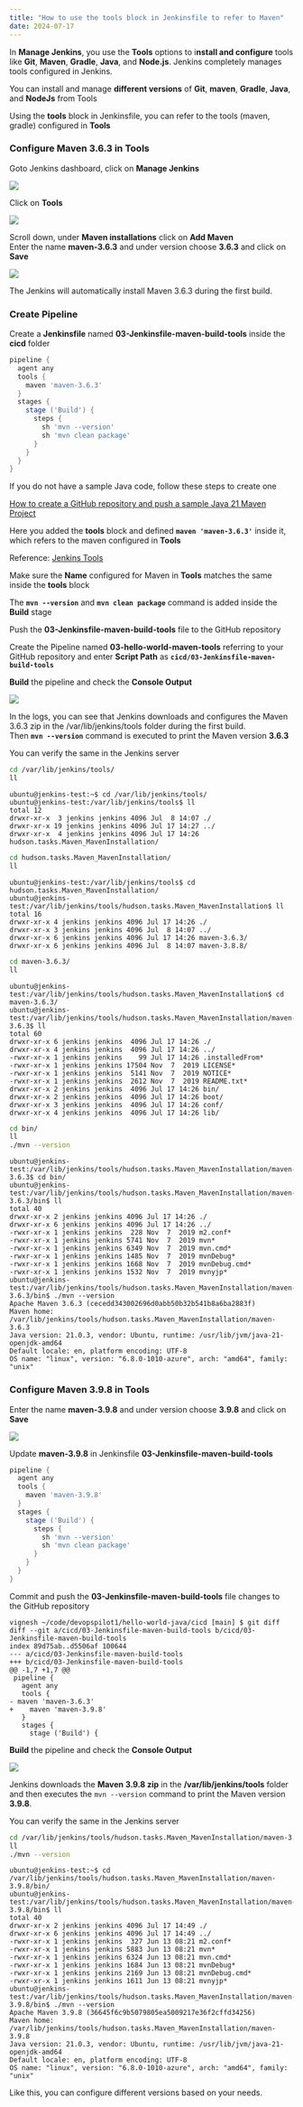 ```yaml
---
title: "How to use the tools block in Jenkinsfile to refer to Maven"
date: 2024-07-17
---
```


In **Manage Jenkins**, you use the **Tools** options to i**nstall and configure** tools like **Git**, **Maven**, **Gradle**, **Java**, and **Node.js**. Jenkins completely manages tools configured in Jenkins.

You can install and manage **different versions** of **Git**, **maven**, **Gradle**, **Java**, and **NodeJs** from Tools

Using the **tools** block in Jenkinsfile, you can refer to the tools (maven, gradle) configured in **Tools**

### Configure Maven 3.6.3 in Tools

Goto Jenkins dashboard, click on **Manage Jenkins**

![](../images/jenkins-dashboard-manage-jenkins-e1721224291112-1024x520.png)

Click on **Tools**

![](../images/jenkins-mj-tools-1024x491.png)

Scroll down, under **Maven installations** click on **Add Maven**  
Enter the name **maven-**3.6.3**** and under version choose ****3.6.3**** and click on **Save**

![](../images/jenkins-mj-maven-3.6.3-1024x524.png)

The Jenkins will automatically install Maven 3.6.3 during the first build.

### Create Pipeline

Create a **Jenkinsfile** named **03-Jenkinsfile-maven-build-tools** inside the **cicd** folder

```groovy
pipeline {
  agent any
  tools {
    maven 'maven-3.6.3' 
  }
  stages {
    stage ('Build') {
      steps {
        sh 'mvn --version'
        sh 'mvn clean package'
      }
    }
  }
}
```

If you do not have a sample Java code, follow these steps to create one

[How to create a GitHub repository and push a sample Java 21 Maven Project](https://devopspilot.com/maven/how-to-create-a-github-repository-and-push-a-sample-java-maven-project/)

Here you added the **tools** block and defined **`maven 'maven-3.6.3'`** inside it, which refers to the maven configured in **Tools**

Reference: [Jenkins Tools](https://www.jenkins.io/doc/book/pipeline/syntax/#supported-tools)

Make sure the **Name** configured for Maven in **Tools** matches the same inside the **tools** block

The **`mvn --version`** and **`mvn clean package`** command is added inside the **Build** stage

Push the ****03-Jenkinsfile-maven-build-tools**** file to the GitHub repository

Create the Pipeline named **03-hello-world-maven-tools** referring to your GitHub repository and enter **Script Path** as **`cicd/03-Jenkinsfile-maven-build-tools`**

**Build** the pipeline and check the **Console Output**

![](../images/jenkins-hw-j-03-tools-build-1024x561.png)

In the logs, you can see that Jenkins downloads and configures the Maven 3.6.3 zip in the /var/lib/jenkins/tools folder during the first build.  
Then **`mvn --version`** command is executed to print the Maven version **3.6.3**

You can verify the same in the Jenkins server

```bash
cd /var/lib/jenkins/tools/
ll
```

```
ubuntu@jenkins-test:~$ cd /var/lib/jenkins/tools/
ubuntu@jenkins-test:/var/lib/jenkins/tools$ ll
total 12
drwxr-xr-x  3 jenkins jenkins 4096 Jul  8 14:07 ./
drwxr-xr-x 19 jenkins jenkins 4096 Jul 17 14:27 ../
drwxr-xr-x  4 jenkins jenkins 4096 Jul 17 14:26 hudson.tasks.Maven_MavenInstallation/
```

```bash
cd hudson.tasks.Maven_MavenInstallation/
ll
```

```
ubuntu@jenkins-test:/var/lib/jenkins/tools$ cd hudson.tasks.Maven_MavenInstallation/
ubuntu@jenkins-test:/var/lib/jenkins/tools/hudson.tasks.Maven_MavenInstallation$ ll
total 16
drwxr-xr-x 4 jenkins jenkins 4096 Jul 17 14:26 ./
drwxr-xr-x 3 jenkins jenkins 4096 Jul  8 14:07 ../
drwxr-xr-x 6 jenkins jenkins 4096 Jul 17 14:26 maven-3.6.3/
drwxr-xr-x 6 jenkins jenkins 4096 Jul  8 14:07 maven-3.8.8/
```

```bash
cd maven-3.6.3/
ll
```

```
ubuntu@jenkins-test:/var/lib/jenkins/tools/hudson.tasks.Maven_MavenInstallation$ cd maven-3.6.3/
ubuntu@jenkins-test:/var/lib/jenkins/tools/hudson.tasks.Maven_MavenInstallation/maven-3.6.3$ ll
total 60
drwxr-xr-x 6 jenkins jenkins  4096 Jul 17 14:26 ./
drwxr-xr-x 4 jenkins jenkins  4096 Jul 17 14:26 ../
-rwxr-xr-x 1 jenkins jenkins    99 Jul 17 14:26 .installedFrom*
-rwxr-xr-x 1 jenkins jenkins 17504 Nov  7  2019 LICENSE*
-rwxr-xr-x 1 jenkins jenkins  5141 Nov  7  2019 NOTICE*
-rwxr-xr-x 1 jenkins jenkins  2612 Nov  7  2019 README.txt*
drwxr-xr-x 2 jenkins jenkins  4096 Jul 17 14:26 bin/
drwxr-xr-x 2 jenkins jenkins  4096 Jul 17 14:26 boot/
drwxr-xr-x 3 jenkins jenkins  4096 Jul 17 14:26 conf/
drwxr-xr-x 4 jenkins jenkins  4096 Jul 17 14:26 lib/
```

```bash
cd bin/
ll
./mvn --version
```

```
ubuntu@jenkins-test:/var/lib/jenkins/tools/hudson.tasks.Maven_MavenInstallation/maven-3.6.3$ cd bin/
ubuntu@jenkins-test:/var/lib/jenkins/tools/hudson.tasks.Maven_MavenInstallation/maven-3.6.3/bin$ ll
total 40
drwxr-xr-x 2 jenkins jenkins 4096 Jul 17 14:26 ./
drwxr-xr-x 6 jenkins jenkins 4096 Jul 17 14:26 ../
-rwxr-xr-x 1 jenkins jenkins  228 Nov  7  2019 m2.conf*
-rwxr-xr-x 1 jenkins jenkins 5741 Nov  7  2019 mvn*
-rwxr-xr-x 1 jenkins jenkins 6349 Nov  7  2019 mvn.cmd*
-rwxr-xr-x 1 jenkins jenkins 1485 Nov  7  2019 mvnDebug*
-rwxr-xr-x 1 jenkins jenkins 1668 Nov  7  2019 mvnDebug.cmd*
-rwxr-xr-x 1 jenkins jenkins 1532 Nov  7  2019 mvnyjp*
ubuntu@jenkins-test:/var/lib/jenkins/tools/hudson.tasks.Maven_MavenInstallation/maven-3.6.3/bin$ ./mvn --version
Apache Maven 3.6.3 (cecedd343002696d0abb50b32b541b8a6ba2883f)
Maven home: /var/lib/jenkins/tools/hudson.tasks.Maven_MavenInstallation/maven-3.6.3
Java version: 21.0.3, vendor: Ubuntu, runtime: /usr/lib/jvm/java-21-openjdk-amd64
Default locale: en, platform encoding: UTF-8
OS name: "linux", version: "6.8.0-1010-azure", arch: "amd64", family: "unix"
```

### Configure Maven 3.9.8 in Tools

Enter the name **maven-**3.9.8**** and under version choose ****3.9.8**** and click on **Save**

![](../images/jenkins-mj-maven-3.9.8-1024x524.png)

Update **maven-3.9.8** in Jenkinsfile **03-Jenkinsfile-maven-build-tools**

```groovy
pipeline {
  agent any
  tools {
    maven 'maven-3.9.8' 
  }
  stages {
    stage ('Build') {
      steps {
        sh 'mvn --version'
        sh 'mvn clean package'
      }
    }
  }
}
```

Commit and push the ****03-Jenkinsfile-maven-build-tools**** file changes to the GitHub repository

```
vignesh ~/code/devopspilot1/hello-world-java/cicd [main] $ git diff                           
diff --git a/cicd/03-Jenkinsfile-maven-build-tools b/cicd/03-Jenkinsfile-maven-build-tools
index 89d75ab..d5506af 100644
--- a/cicd/03-Jenkinsfile-maven-build-tools
+++ b/cicd/03-Jenkinsfile-maven-build-tools
@@ -1,7 +1,7 @@
 pipeline {
   agent any
   tools {
- maven 'maven-3.6.3' 
+    maven 'maven-3.9.8'
   }
   stages {
     stage ('Build') {
```

**Build** the pipeline and check the **Console Output**

![](../images/jenkins-hw-j-03-tools-build-3.9.8-1024x532.png)

Jenkins downloads the **Maven 3.9.8 zip** in the **/var/lib/jenkins/tools** folder and then executes the `mvn --version` command to print the Maven version **3.9.8**.

You can verify the same in the Jenkins server

```bash
cd /var/lib/jenkins/tools/hudson.tasks.Maven_MavenInstallation/maven-3.9.8/bin/
ll
./mvn --version
```

```
ubuntu@jenkins-test:~$ cd /var/lib/jenkins/tools/hudson.tasks.Maven_MavenInstallation/maven-3.9.8/bin/
ubuntu@jenkins-test:/var/lib/jenkins/tools/hudson.tasks.Maven_MavenInstallation/maven-3.9.8/bin$ ll
total 40
drwxr-xr-x 2 jenkins jenkins 4096 Jul 17 14:49 ./
drwxr-xr-x 6 jenkins jenkins 4096 Jul 17 14:49 ../
-rwxr-xr-x 1 jenkins jenkins  327 Jun 13 08:21 m2.conf*
-rwxr-xr-x 1 jenkins jenkins 5883 Jun 13 08:21 mvn*
-rwxr-xr-x 1 jenkins jenkins 6324 Jun 13 08:21 mvn.cmd*
-rwxr-xr-x 1 jenkins jenkins 1684 Jun 13 08:21 mvnDebug*
-rwxr-xr-x 1 jenkins jenkins 2169 Jun 13 08:21 mvnDebug.cmd*
-rwxr-xr-x 1 jenkins jenkins 1611 Jun 13 08:21 mvnyjp*
ubuntu@jenkins-test:/var/lib/jenkins/tools/hudson.tasks.Maven_MavenInstallation/maven-3.9.8/bin$ ./mvn --version
Apache Maven 3.9.8 (36645f6c9b5079805ea5009217e36f2cffd34256)
Maven home: /var/lib/jenkins/tools/hudson.tasks.Maven_MavenInstallation/maven-3.9.8
Java version: 21.0.3, vendor: Ubuntu, runtime: /usr/lib/jvm/java-21-openjdk-amd64
Default locale: en, platform encoding: UTF-8
OS name: "linux", version: "6.8.0-1010-azure", arch: "amd64", family: "unix"
```

Like this, you can configure different versions based on your needs.
